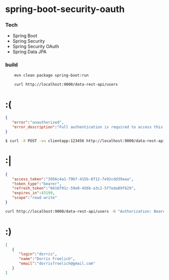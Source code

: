 # spring-boot-security-oauth
### Tech
* Spring Boot
* Spring Security
* Spring Security OAuth
* Spring Data JPA

### build
```sh
    mvn clean package spring-boot:run
```
```sh
    curl http://localhost:9000/data-rest-api/users
```
# :(
```json
{
   "error":"unauthorized",
   "error_description":"Full authentication is required to access this resource"
}
```

```sh
$ curl -X POST -vu clientapp:123456 http://localhost:9000/data-rest-api/oauth/token -H "Accept: application/json" -d "password=123456&username=dorris&grant_type=password&scope=read%20write&client_secret=123456&client_id=clientapp"
```
# :|
```json
{
   "access_token":"3956c4a1-796f-415b-8f12-7e92cdd39aaa",
   "token_type":"bearer",
   "refresh_token":"0416f91c-59e0-456b-a3c2-5f7eda89f629",
   "expires_in":43199,
   "scope":"read write"
}
```
```sh
curl http://localhost:9000/data-rest-api/users -H "Authorization: Bearer 3956c4a1-796f-415b-8f12-7e92cdd39aaa"
```
# :)

```json
[  
   {  
      "login":"dorris",
      "name":"Dorris Froelich",
      "email":"dorrisfroelich@gmail.com"
   }
]
```